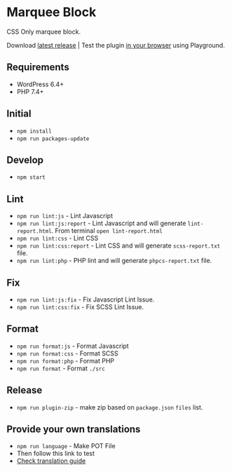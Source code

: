 # Marquee Block

CSS Only marquee block. 

Download [latest release](https://github.com/EmranAhmed/marquee-block/releases/latest/download/marquee-block.zip) |
Test the plugin [in your browser](https://playground.wordpress.net/?mode=seamless&blueprint-url=https://raw.githubusercontent.com/EmranAhmed/marquee-block/master/.wp-playground/blueprint.json) using Playground.

## Requirements

- WordPress 6.4+
- PHP 7.4+

## Initial

- `npm install`
- `npm run packages-update`

## Develop

- `npm start`

## Lint

- `npm run lint:js` - Lint Javascript
- `npm run lint:js:report` - Lint Javascript and will generate `lint-report.html`. From terminal `open lint-report.html`
- `npm run lint:css` - Lint CSS
- `npm run lint:css:report` - Lint CSS and will generate `scss-report.txt` file.
- `npm run lint:php` - PHP lint and will generate `phpcs-report.txt` file.

## Fix

- `npm run lint:js:fix` - Fix Javascript Lint Issue.
- `npm run lint:css:fix` - Fix SCSS Lint Issue.

## Format

- `npm run format:js` - Format Javascript
- `npm run format:css` - Format SCSS
- `npm run format:php` - Format PHP
- `npm run format` - Format `./src`

## Release

- `npm run plugin-zip` - make zip based on `package.json` `files` list.

## Provide your own translations

- `npm run language` - Make POT File
- Then follow this link to test
- [Check translation guide](https://developer.wordpress.org/block-editor/how-to-guides/internationalization/#provide-your-own-translations)
